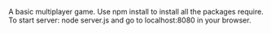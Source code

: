 A basic multiplayer game.
Use npm install to install all the packages require.
To start server: node server.js and go to localhost:8080 in your browser.
